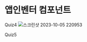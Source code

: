 # 앱인벤터 컴포넌트
Quiz4
![스크린샷 2023-10-05 220953](https://github.com/asudhgjhasfklj/Arduino2/assets/127822717/27e13b8a-680d-47ab-95b5-5cfe8ab8f145)

Quiz5

